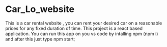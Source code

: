 # Car_Lo_website
This is a car rental website , you can rent your desired car on a reasonable prices for any fixed duration of time.
This project is a react based application.
You can run this app on you vs code by intalling npm (npm i) and after this just type npm start;


